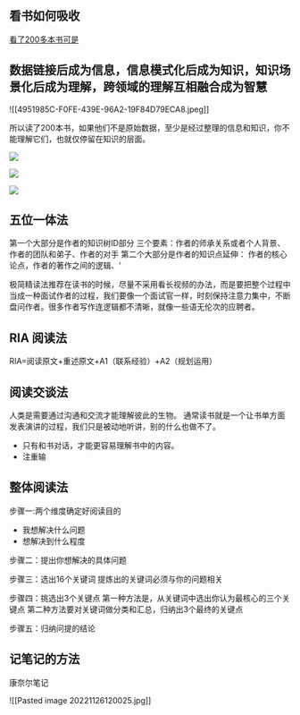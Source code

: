 ## 看书如何吸收

[看了200多本书可是](https://www.optbbs.com/thread-15153435-1-1.html)

## 数据链接后成为信息，信息模式化后成为知识，知识场景化后成为理解，跨领域的理解互相融合成为智慧


![[4951985C-F0FE-439E-96A2-19F84D79ECA8.jpeg]]


所以读了200本书，如果他们不是原始数据，至少是经过整理的信息和知识，你不能理解它们，也就仅停留在知识的层面。

![](https://beijingoptbbs.oss-cn-beijing.aliyuncs.com/zh/521637-9fc042c62ec0628e37ae13505ffb55fb.jpg)

![](https://beijingoptbbs.oss-cn-beijing.aliyuncs.com/zh/521637-03fbb8ee9fe9c0c63f22d2fb96cb2077.jpg)



![](https://beijingoptbbs.oss-cn-beijing.aliyuncs.com/zh/521637-1a779301c75bb01ef66dc5c379b3aef3.jpg)


## 五位一体法

第一个大部分是作者的知识树ID部分
三个要素：作者的师承关系或者个人背景、作者的团队和弟子、作者的对手
第二个大部分是作者的知识点延伸：
作者的核心论点，作者的著作之间的逻辑、'


极简精读法推荐在读书的时候，尽量不采用看长视频的办法，而是要把整个过程中当成一种面试作者的过程，我们要像一个面试官一样，时刻保持注意力集中，不断盘问作者。很多作者写作连逻辑都不清晰，就像一些语无伦次的应聘者。

## RIA 阅读法
RIA=阅读原文+重述原文+A1（联系经验）+A2（规划运用）

## 阅读交谈法

人类是需要通过沟通和交流才能理解彼此的生物。
通常读书就是一个让书单方面发表演讲的过程，我们只是被动地听讲，别的什么也做不了。
- 只有和书对话，才能更容易理解书中的内容。
- 注重输




## 整体阅读法

步骤一:两个维度确定好阅读目的
- 我想解决什么问题
- 想解决到什么程度

步骤二：提出你想解决的具体问题


步骤三：选出16个关键词
提炼出的关键词必须与你的问题相关


步骤四：挑选出3个关键点
第一种方法是，从关键词中选出你认为最核心的三个关键点
第二种方法要对关键词做分类和汇总，归纳出3个最终的关键点


步骤五：归纳问提的结论




## 记笔记的方法

康奈尔笔记

![[Pasted image 20221126120025.jpg]]


















